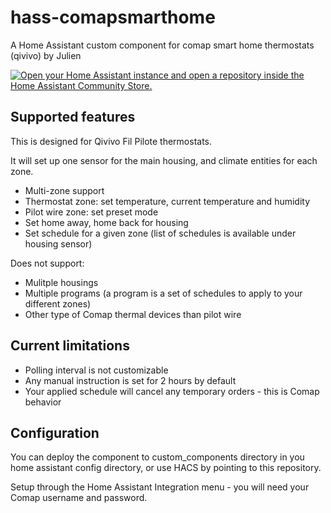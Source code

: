 # hass-comapsmarthome
A Home Assistant custom component for comap smart home thermostats (qivivo) by Julien

[![Open your Home Assistant instance and open a repository inside the Home Assistant Community Store.](https://my.home-assistant.io/badges/hacs_repository.svg)](https://my.home-assistant.io/redirect/hacs_repository/?owner=rbiremon&repository=hass-comapsmarthome)

## Supported features
This is designed for Qivivo Fil Pilote thermostats.

It will set up one sensor for the main housing, and climate entities for each zone.

* Multi-zone support
* Thermostat zone: set temperature, current temperature and humidity
* Pilot wire zone: set preset mode
* Set home away, home back for housing
* Set schedule for a given zone (list of schedules is available under housing sensor)

Does not support:

* Mulitple housings
* Multiple programs (a program is a set of schedules to apply to your different zones)
* Other type of Comap thermal devices than pilot wire

## Current limitations

* Polling interval is not customizable
* Any manual instruction is set for 2 hours by default
* Your applied schedule will cancel any temporary orders - this is Comap behavior


## Configuration

You can deploy the component to custom_components directory in you home assistant config directory, or use HACS by pointing to this repository.

Setup through the Home Assistant Integration menu - you will need your Comap username and password.

